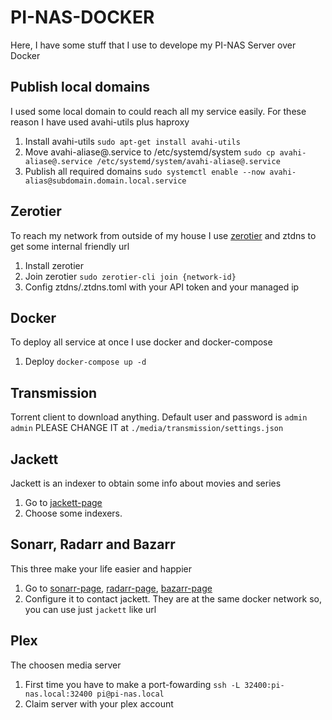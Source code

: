 # PI-NAS-DOCKER

Here, I have some stuff that I use to develope my PI-NAS Server over Docker

## Publish local domains

I used some local domain to could reach all my service easily. For these reason I have used avahi-utils plus haproxy

1. Install avahi-utils `sudo apt-get install avahi-utils`
2. Move avahi-aliase@.service to /etc/systemd/system `sudo cp avahi-aliase@.service /etc/systemd/system/avahi-aliase@.service`
3. Publish all required domains `sudo systemctl enable --now avahi-alias@subdomain.domain.local.service`

## Zerotier

To reach my network from outside of my house I use [zerotier](zerotier.com) and ztdns to get some internal friendly url

1. Install zerotier
2. Join zerotier `sudo zerotier-cli join {network-id}`
3. Config ztdns/.ztdns.toml with your API token and your managed ip

## Docker

To deploy all service at once I use docker and docker-compose

1. Deploy `docker-compose up -d`

## Transmission

Torrent client to download anything. Default user and password is `admin` `admin` PLEASE CHANGE IT at `./media/transmission/settings.json`

## Jackett

Jackett is an indexer to obtain some info about movies and series

1. Go to [jackett-page](http://jackett.pi-nas.local)
2. Choose some indexers.

## Sonarr, Radarr and Bazarr

This three make your life easier and happier

1. Go to [sonarr-page](http://sonarr.pi-nas.local), [radarr-page](http://radarr.pi-nas.local), [bazarr-page](http://bazarr.pi-nas.local)
2. Configure it to contact jackett. They are at the same docker network so, you can use just `jackett` like url

## Plex

The choosen media server

1. First time you have to make a port-fowarding `ssh -L 32400:pi-nas.local:32400 pi@pi-nas.local`
2. Claim server with your plex account

